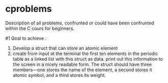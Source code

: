 # cproblems
Description of all problems, confrunted or could have been confrunted within the C cours for beginners.

#1
Goal to achieve : 
1. Develop a struct that can store an atomic element
2. create from input at the terminal the first ten elements in the periodic table as a linked list with this struct as data. print out this information to the screen in a nicely readable form. The struct should have three members—one stores the name of the element, a second stores it atomic symbol, and a third stores its weight.
